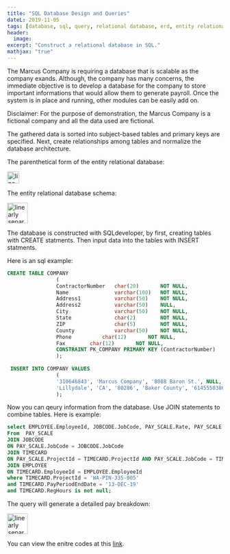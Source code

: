 ```yaml
---
title: "SQL Database Design and Queries"
dateL: 2019-11-05
tags: [database, sql, query, relational database, erd, entity relational database, paranthetical]
header:
  image: 
excerpt: "Construct a relational database in SQL."
mathjax: "true"
---
```

The Marcus Company is requiring a database that is scalable as the company exands. Although, the company has many concerns, the immediate objective is to develop a database for the company to store important informations that would allow them to generate payroll. Once the system is in place and running, other modules can be easily add on. 

Disclaimer: For the purpose of demonstration, the Marcus Company is a fictional company and all the data used are fictional. 

The gathered data is sorted into subject-based tables and primary keys are specified. Next, create relationships among tables and normalize the database architecture.

The parenthetical form of the entity relational database:

<img src="{{ site.url }}{{ site.baseurl }}/images/sql/sql-pf.png" alt="linearly separable data" height="28">

The entity relational database schema:

<img src="{{ site.url }}{{ site.baseurl }}/images/sql/sql-ERD.png" alt="linearly separable data" height="48">

The database is constructed with SQLdeveloper, by first, creating tables with CREATE statments. Then input data into the tables with INSERT statments.

Here is an sql example:
```sql
CREATE TABLE COMPANY
                (
             	ContractorNumber   char(20)       NOT NULL,
                Name               varchar(100)   NOT NULL,
              	Address1           varchar(50)    NOT NULL,
               	Address2           varchar(50)    NULL,
              	City               varchar(50)    NOT NULL,
              	State              char(2)        NOT NULL,
              	ZIP                char(5)        NOT NULL,
               	County             varchar(50)    NOT NULL,
                Phone		   char(12)       NOT NULL,
                Fax		   char(12)       NOT NULL,
              	CONSTRAINT PK_COMPANY PRIMARY KEY (ContractorNumber)
                );
                
 INSERT INTO COMPANY VALUES
                (
                '310646843', 'Marcus Company', '8088 Baron St.', NULL,   
                'Lillydale', 'CA', '80286', 'Baker County', '6145550386', '6145550486'
                );
 ```
Now you can qeury information from the database. Use JOIN statements to combine tables. Here is example:

```sql
select EMPLOYEE.EmployeeId, JOBCODE.JobCode, PAY_SCALE.Rate, PAY_SCALE.FringeBenefits, Rate + FringeBenefits as "Total", TIMECARD.RegHours, (Rate + FringeBenefits) * RegHours as "Gross"
From  PAY_SCALE
JOIN JOBCODE
ON PAY_SCALE.JobCode = JOBCODE.JobCode
JOIN TIMECARD
ON PAY_SCALE.ProjectId = TIMECARD.ProjectId AND PAY_SCALE.JobCode = TIMECARD.JobCode
JOIN EMPLOYEE
ON TIMECARD.EmployeeId = EMPLOYEE.EmployeeId
where TIMECARD.ProjectId = 'WA-PIN-335-005'
and TIMECARD.PayPeriodEndDate = '13-DEC-19'
and TIMECARD.RegHours is not null;
```
The query will generate a detailed pay breakdown:

<img src="{{ site.url }}{{ site.baseurl }}/images/sql/sql-gross.png" alt="linearly separable data" height="48">

You can view the enitre codes at this [link](https://github.com/youavang/Database-Design-SQL).
